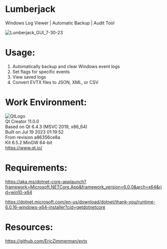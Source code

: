 # Lumberjack
Windows Log Viewer | Automatic Backup | Audit Tool  

![Lumberjack_GUI_7-30-23](https://github.com/kn0w0n3/Lumberjack/assets/22214754/dfa4507a-a734-4d20-9653-5a2166ecda25)       
              
 # **Usage:**  
 1) Automatically backup and clear Windows event logs 
 2) Set flags for specific events
 3) View saved logs
 4) Convert EVTX files to JSON, XML, or CSV  

# **Work Environment:**       
![QtLogo](https://user-images.githubusercontent.com/22214754/179895211-d52559ab-35df-4fcc-bf69-7377739330d4.png)  
Qt Creator 11.0.0  
Based on Qt 6.4.3 (MSVC 2019, x86_64)  
Built on Jul 19 2023 01:19:52  
From revision a86356ce8a  
Kit 6.5.2 MinGW 64-bit        
https://www.qt.io/    

# **Requirements:**   
https://aka.ms/dotnet-core-applaunch?framework=Microsoft.NETCore.App&framework_version=6.0.0&arch=x64&rid=win10-x64  

https://dotnet.microsoft.com/en-us/download/dotnet/thank-you/runtime-6.0.16-windows-x64-installer?cid=getdotnetcore    

# **Resources:**   
https://github.com/EricZimmerman/evtx  
